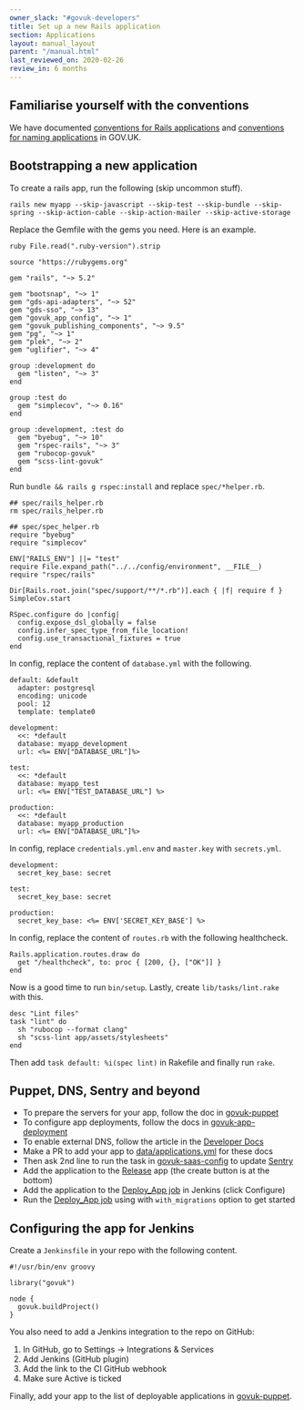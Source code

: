 ```yaml
---
owner_slack: "#govuk-developers"
title: Set up a new Rails application
section: Applications
layout: manual_layout
parent: "/manual.html"
last_reviewed_on: 2020-02-26
review_in: 6 months
---
```


[govuk-puppet]: https://github.com/alphagov/govuk-puppet/blob/master/docs/adding-a-new-app.md#including-the-app-on-machines
[govuk-puppet-jenkins]: https://github.com/alphagov/govuk-puppet/blob/master/hieradata/common.yaml
[dns]: https://docs.publishing.service.gov.uk/manual/dns.html#making-changes-to-publishingservicegovuk
[govuk-saas-config]: https://github.com/alphagov/govuk-saas-config
[govuk-app-deployment]: https://github.com/alphagov/govuk-app-deployment
[sentry]: https://sentry.io/settings/govuk/teams/
[release]: https://release.publishing.service.gov.uk/applications
[deploy-jenkins]: https://deploy.integration.publishing.service.gov.uk/job/Deploy_App/
[docs-applications]: https://github.com/alphagov/govuk-developer-docs/blob/master/data/applications.yml

## Familiarise yourself with the conventions

We have documented [conventions for Rails
applications](/manual/conventions-for-rails-applications.html) and
[conventions for naming applications](/manual/naming.html) in GOV.UK.

## Bootstrapping a new application

To create a rails app, run the following (skip uncommon stuff).

```
rails new myapp --skip-javascript --skip-test --skip-bundle --skip-spring --skip-action-cable --skip-action-mailer --skip-active-storage
```

Replace the Gemfile with the gems you need. Here is an example.

```
ruby File.read(".ruby-version").strip

source "https://rubygems.org"

gem "rails", "~> 5.2"

gem "bootsnap", "~> 1"
gem "gds-api-adapters", "~> 52"
gem "gds-sso", "~> 13"
gem "govuk_app_config", "~> 1"
gem "govuk_publishing_components", "~> 9.5"
gem "pg", "~> 1"
gem "plek", "~> 2"
gem "uglifier", "~> 4"

group :development do
  gem "listen", "~> 3"
end

group :test do
  gem "simplecov", "~> 0.16"
end

group :development, :test do
  gem "byebug", "~> 10"
  gem "rspec-rails", "~> 3"
  gem "rubocop-govuk"
  gem "scss-lint-govuk"
end
```

Run `bundle && rails g rspec:install` and replace `spec/*helper.rb`.

```
## spec/rails_helper.rb
rm spec/rails_helper.rb

## spec/spec_helper.rb
require "byebug"
require "simplecov"

ENV["RAILS_ENV"] ||= "test"
require File.expand_path("../../config/environment", __FILE__)
require "rspec/rails"

Dir[Rails.root.join("spec/support/**/*.rb")].each { |f| require f }
SimpleCov.start

RSpec.configure do |config|
  config.expose_dsl_globally = false
  config.infer_spec_type_from_file_location!
  config.use_transactional_fixtures = true
end
```

In config, replace the content of `database.yml` with the following.

```
default: &default
  adapter: postgresql
  encoding: unicode
  pool: 12
  template: template0

development:
  <<: *default
  database: myapp_development
  url: <%= ENV["DATABASE_URL"]%>

test:
  <<: *default
  database: myapp_test
  url: <%= ENV["TEST_DATABASE_URL"] %>

production:
  <<: *default
  database: myapp_production
  url: <%= ENV["DATABASE_URL"]%>
```

In config, replace `credentials.yml.env` and `master.key` with `secrets.yml`.

```
development:
  secret_key_base: secret

test:
  secret_key_base: secret

production:
  secret_key_base: <%= ENV['SECRET_KEY_BASE'] %>
```

In config, replace the content of `routes.rb` with the following healthcheck.

```
Rails.application.routes.draw do
  get "/healthcheck", to: proc { [200, {}, ["OK"]] }
end
```

Now is a good time to run `bin/setup`. Lastly, create `lib/tasks/lint.rake` with this.

```
desc "Lint files"
task "lint" do
  sh "rubocop --format clang"
  sh "scss-lint app/assets/stylesheets"
end
```

Then add `task default: %i(spec lint)` in Rakefile and finally run `rake`.

## Puppet, DNS, Sentry and beyond

  * To prepare the servers for your app, follow the doc in [govuk-puppet]
  * To configure app deployments, follow the docs in [govuk-app-deployment]
  * To enable external DNS, follow the article in the [Developer Docs][dns]
  * Make a PR to add your app to [data/applications.yml][docs-applications] for these docs
  * Then ask 2nd line to run the task in [govuk-saas-config] to update [Sentry]
  * Add the application to the [Release] app (the create button is at the bottom)
  * Add the application to the [Deploy_App job][deploy-jenkins] in Jenkins (click Configure)
  * Run the [Deploy_App job][deploy-jenkins] using with `with_migrations` option to get started

## Configuring the app for Jenkins

Create a `Jenkinsfile` in your repo with the following content.

```
#!/usr/bin/env groovy

library("govuk")

node {
  govuk.buildProject()
}
```

You also need to add a Jenkins integration to the repo on GitHub:

1.  In GitHub, go to Settings -&gt; Integrations & Services
2.  Add Jenkins (GitHub plugin)
3.  Add the link to the CI GitHub webhook
4.  Make sure Active is ticked

Finally, add your app to the list of deployable applications in [govuk-puppet].

